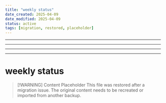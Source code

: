 ```yaml
---
title: "weekly status"
date_created: 2025-04-09
date_modified: 2025-04-09
status: active
tags: [migration, restored, placeholder]
---
```


---

---

---

---

# weekly status

> [\!WARNING] Content Placeholder
> This file was restored after a migration issue. The original content needs to be recreated or imported from another backup.

